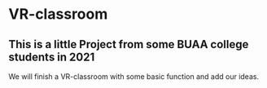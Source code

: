 # VR-classroom
## This is a little Project from some BUAA college students in 2021
We will finish a VR-classroom with some basic function and add our ideas.
